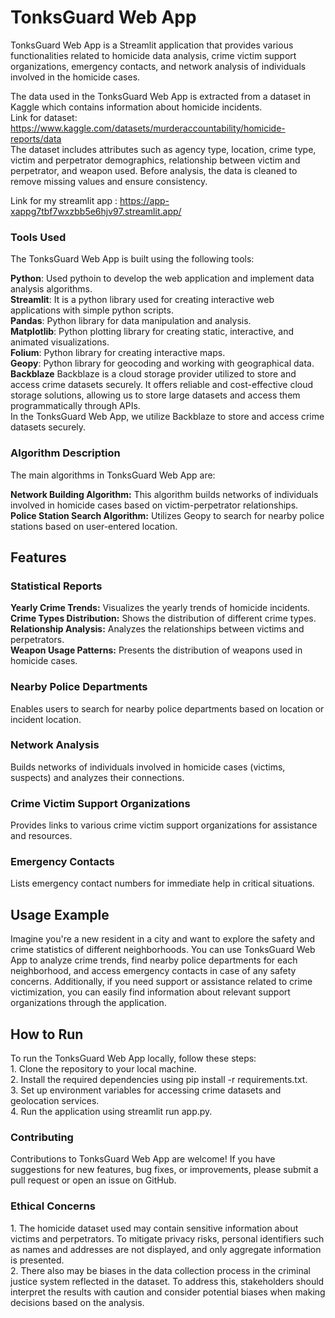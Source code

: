 <h1>TonksGuard Web App</h1>

TonksGuard Web App is a Streamlit application that provides various functionalities related to homicide data analysis, crime victim support organizations, emergency contacts, and network analysis of individuals involved in the homicide cases.

The data used in the TonksGuard Web App is extracted from a dataset in Kaggle which contains information about homicide incidents.<br />
Link for dataset: https://www.kaggle.com/datasets/murderaccountability/homicide-reports/data<br />
The dataset includes attributes such as agency type, location, crime type, victim and perpetrator demographics, relationship between victim and perpetrator, and weapon used. Before analysis, the data is cleaned to remove missing values and ensure consistency.

Link for my streamlit app : https://app-xappg7tbf7wxzbb5e6hjv97.streamlit.app/

<h3>Tools Used</h3>
The TonksGuard Web App is built using the following tools:

<b>Python</b>: Used pythoin to develop the web application and implement data analysis algorithms. <br />
<b>Streamlit</b>: It is a python library used for creating interactive web applications with simple python scripts.<br />
<b>Pandas</b>: Python library for data manipulation and analysis.<br />
<b>Matplotlib</b>: Python plotting library for creating static, interactive, and animated visualizations.<br />
<b>Folium</b>: Python library for creating interactive maps.<br />
<b>Geopy</b>: Python library for geocoding and working with geographical data.
<b>Backblaze</b>
Backblaze is a cloud storage provider utilized to store and access crime datasets securely. It offers reliable and cost-effective cloud storage solutions, allowing us to store large datasets and access them programmatically through APIs.<br />
In the TonksGuard Web App, we utilize Backblaze to store and access crime datasets securely. 

<h3>Algorithm Description</h3>
The main algorithms in TonksGuard Web App are:

<b>Network Building Algorithm:</b> This algorithm builds networks of individuals involved in homicide cases based on victim-perpetrator relationships.<br />
<b>Police Station Search Algorithm:</b> Utilizes Geopy to search for nearby police stations based on user-entered location.

<h2>Features</h2>

<h3>Statistical Reports</h3>

<b>Yearly Crime Trends:</b> Visualizes the yearly trends of homicide incidents.<br />
<b>Crime Types Distribution:</b> Shows the distribution of different crime types.<br />
<b>Relationship Analysis:</b> Analyzes the relationships between victims and perpetrators.<br />
<b>Weapon Usage Patterns:</b> Presents the distribution of weapons used in homicide cases.

<h3>Nearby Police Departments</h3>
Enables users to search for nearby police departments based on location or incident location.

<h3>Network Analysis</h3>
Builds networks of individuals involved in homicide cases (victims, suspects) and analyzes their connections.

<h3>Crime Victim Support Organizations</h3>
Provides links to various crime victim support organizations for assistance and resources.

<h3>Emergency Contacts</h3>
Lists emergency contact numbers for immediate help in critical situations.

<h2>Usage Example</h2>
Imagine you're a new resident in a city and want to explore the safety and crime statistics of different neighborhoods. You can use TonksGuard Web App to analyze crime trends, find nearby police departments for each neighborhood, and access emergency contacts in case of any safety concerns. Additionally, if you need support or assistance related to crime victimization, you can easily find information about relevant support organizations through the application.

<h2>How to Run</h2>
To run the TonksGuard Web App locally, follow these steps:<br />
1. Clone the repository to your local machine.<br />
2. Install the required dependencies using pip install -r requirements.txt.<br />
3. Set up environment variables for accessing crime datasets and geolocation services.<br />
4. Run the application using streamlit run app.py.

<h3>Contributing</h3>
Contributions to TonksGuard Web App are welcome! If you have suggestions for new features, bug fixes, or improvements, please submit a pull request or open an issue on GitHub.

<h3>Ethical Concerns</h3>
1. The homicide dataset used may contain sensitive information about victims and perpetrators. To mitigate privacy risks, personal identifiers such as names and addresses are not displayed, and only aggregate information is presented.<br />
2. There also may be biases in the data collection process in the criminal justice system reflected in the dataset. To address this, stakeholders should interpret the results with caution and consider potential biases when making decisions based on the analysis.


